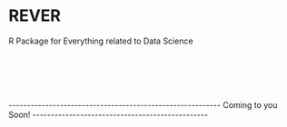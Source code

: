 # REVER
R Package for Everything related to Data Science


</br>
</br>
</br>
</br>






---------------------------------------------------------- Coming to you Soon! ------------------------------------------------
